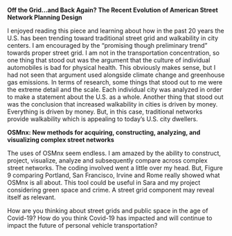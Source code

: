 **Off the Grid…and Back Again? The Recent Evolution of American Street Network Planning Design**

I enjoyed reading this piece and learning about how in the past 20 years the U.S. has been trending toward traditional street grid and walkability in city centers. I am encouraged by the “promising though preliminary trend” towards proper street grid. I am not in the transportation concentration, so one thing that stood out was the argument that the culture of individual automobiles is bad for physical health. This obviously makes sense, but I had not seen that argument used alongside climate change and greenhouse gas emissions. In terms of research, some things that stood out to me were the extreme detail and the scale. Each individual city was analyzed in order to make a statement about the U.S. as a whole. Another thing that stood out was the conclusion that increased walkability in cities is driven by money. Everything is driven by money. But, in this case, traditional networks provide walkability which is appealing to today’s U.S. city dwellers. 

**OSMnx: New methods for acquiring, constructing, analyzing, and visualizing complex street networks**

The uses of OSMnx seem endless. I am amazed by the ability to construct, project, visualize, analyze and subsequently compare across complex street networks. The coding involved went a little over my head. But, Figure 9 comparing Portland, San Francisco, Irvine and Rome really showed what OSMnx is all about. This tool could be useful in Sara and my project considering green space and crime. A street grid component may reveal itself as relevant. 

How are you thinking about street grids and public space in the age of Covid-19?
How do you think Covid-19 has impacted and will continue to impact the future of personal vehicle transportation?
